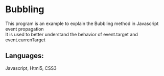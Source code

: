 # Bubbling
This program is an example to explain the Bubbling method in Javascript event propagation<br>
It is used to better understand the behavior of event.target and event.currenTarget<br>
<h2>Languages:</h2>
Javascript, Html5, CSS3
